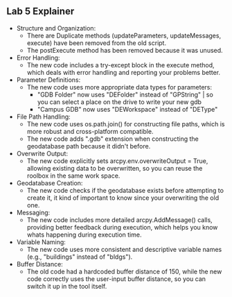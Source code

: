 ## Lab 5 Explainer

- Structure and Organization:
  - There are Duplicate methods (updateParameters, updateMessages, execute) have been removed from the old script.
  - The postExecute method has been removed because it was unused.
- Error Handling:
  - The new code includes a try-except block in the execute method, which deals with error handling and reporting your problems better.
- Parameter Definitions:
  - The new code uses more appropriate data types for parameters:
    - "GDB Folder" now uses "DEFolder" instead of "GPString" | so you can select a place on the drive to write your new gdb
    - "Campus GDB" now uses "DEWorkspace" instead of "DEType"
- File Path Handling:
  - The new code uses os.path.join() for constructing file paths, which is more robust and cross-platform compatible.
  - The new code adds ".gdb" extension when constructing the geodatabase path because it didn't before.
- Overwrite Output:
  - The new code explicitly sets arcpy.env.overwriteOutput = True, allowing existing data to be overwritten, so you can reuse the roolbox in the same work space.
- Geodatabase Creation:
  - The new code checks if the geodatabase exists before attempting to create it, it kind of important to know since your overwriting the old one.
- Messaging:
  - The new code includes more detailed arcpy.AddMessage() calls, providing better feedback during execution, which helps you know whats happening during execution time.
- Variable Naming:
  - The new code uses more consistent and descriptive variable names (e.g., "buildings" instead of "bldgs").
- Buffer Distance:
  - The old code had a hardcoded buffer distance of 150, while the new code correctly uses the user-input buffer distance, so you can switch it up in the tool itself.
